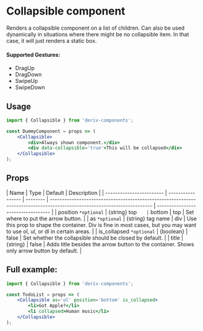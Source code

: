 # Collapsible component

Renders a collapsible component on a list of children.
Can also be used dynamically in situations where there might be no collapsible item. In that case, it will just renders a static box.

#### Supported Gestures:

-   DragUp
-   DragDown
-   SwipeUp
-   SwipeDown

## Usage

```jsx
import { Collapsible } from 'deriv-components';

const DummyComponent = props => (
    <Collapsible>
        <div>Always shown component.</div>
        <div data-collapsible='true'>This will be collapsed</div>
    </Collapsible>
);
```

## Props

| Name                     | Type              | Default  | Description                                                                                                              |
| ------------------------ | ----------------- | -------- | ------------------------------------------------------------------------------------------------------------------------ | ---------------------------------- |
| position `*optional`     | {string} top `    | ` bottom | top                                                                                                                      | Set where to put the arrow button. |
| as `*optional`           | {string} tag name | div      | Use this prop to shape the container. Div is fine in most cases, but you may want to use ol, ul, or dl in certain areas. |
| is_collapsed `*optional` | {boolean}         | false    | Set whether the collapsible should be closed by default.                                                                 |
| title                    | {string}          | false    | Adds title besides the arrow button to the container. Shows only arrow button by default.                                |

## Full example:

```jsx
import { Collapsible } from 'deriv-components';

const TodoList = props => (
    <Collapsible as='ol' position='bottom' is_collapsed>
        <li>Got Apple?</li>
        <li collapsed>Human music</li>
    </Collapsible>
);
```
